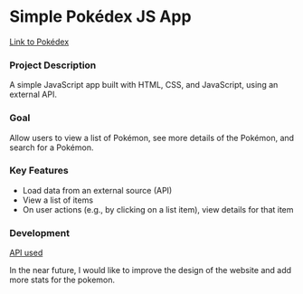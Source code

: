 # **Simple Pokédex JS App**

[Link to Pokédex](https://eggsistentialarugula.github.io/Pokedex/)

### **Project Description**

A simple JavaScript app built with HTML, CSS, and JavaScript, using an external API.  

 ### **Goal**

 Allow users to view a list of Pokémon, see more details of the Pokémon, and search for a Pokémon.

 ### **Key Features**
* Load data from an external source (API)
* View a list of items
* On user actions (e.g., by clicking on a list item), view details for that item

### **Development**

[API used](https://pokeapi.co/api/v2/pokemon/?limit=150)

In the near future, I would like to improve the design of the website and add more stats for the pokemon. 